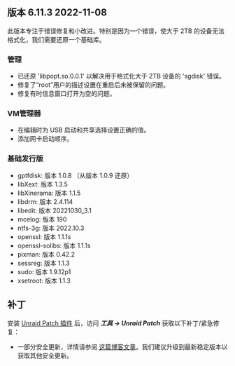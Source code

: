 ## 版本 6.11.3 2022-11-08

此版本专注于错误修复和小改进。特别是因为一个错误，使大于 2TB 的设备无法格式化，我们需要还原一个基础库。

### 管理

- 已还原 'libpopt.so.0.0.1' 以解决用于格式化大于 2TB 设备的 'sgdisk' 错误。
- 修复了“root”用户的描述设置在重启后未被保留的问题。
- 修复有时信息窗口打开为空的问题。

### VM管理器

- 在编辑时为 USB 启动和共享选择设置正确的值。
- 添加网卡启动顺序。

### 基础发行版

- gptfdisk: 版本 1.0.8 （从版本 1.0.9 还原）
- libXext: 版本 1.3.5
- libXinerama: 版本 1.1.5
- libdrm: 版本 2.4.114
- libedit: 版本 20221030\_3.1
- mcelog: 版本 190
- ntfs-3g: 版本 2022.10.3
- openssl: 版本 1.1.1s
- openssl-solibs: 版本 1.1.1s
- pixman: 版本 0.42.2
- sessreg: 版本 1.1.3
- sudo: 版本 1.9.12p1
- xsetroot: 版本 1.1.3

## 补丁

安装 [Unraid Patch 插件](https://forums.unraid.net/topic/185560-unraid-patch-plugin/) 后，访问 ***工具 → Unraid Patch*** 获取以下补丁/紧急修复：

- 一部分安全更新，详情请参阅 [这篇博客文章](https://unraid.net/blog/cvd)。我们建议升级到最新稳定版本以获取其他安全更新。
